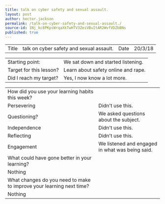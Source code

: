 ```yaml
---
title: talk on cyber safety and sexual assault.
layout: post
author: hector.jackson
permalink: /talk-on-cyber-safety-and-sexual-assault./
source-id: 1Nj_kc8PKpsWrqaXkTwHTV3ZeiVBuItAR2WvfVDZbBNs
published: true
---
```

<table>
  <tr>
    <td>Title</td>
    <td>talk on cyber safety and sexual assault.</td>
    <td>Date</td>
    <td>20/3/18</td>
  </tr>
</table>


<table>
  <tr>
    <td>Starting point:</td>
    <td>We sat down and started listening.</td>
  </tr>
  <tr>
    <td>Target for this lesson?</td>
    <td>Learn about safety online and rape.</td>
  </tr>
  <tr>
    <td>Did I reach my target? </td>
    <td>Yes, I now know a lot more.</td>
  </tr>
</table>


<table>
  <tr>
    <td>How did you use your learning habits this week?</td>
    <td></td>
  </tr>
  <tr>
    <td>Persevering</td>
    <td>Didn't use this.</td>
  </tr>
  <tr>
    <td>Questioning?</td>
    <td>We asked questions about the subject.</td>
  </tr>
  <tr>
    <td>Independence</td>
    <td>Didn't use this.</td>
  </tr>
  <tr>
    <td>Reflecting</td>
    <td>Didn't use this.</td>
  </tr>
  <tr>
    <td>Engagement</td>
    <td>We listened and engaged in what was being said.</td>
  </tr>
  <tr>
    <td>What could have gone better in your learning?</td>
    <td></td>
  </tr>
  <tr>
    <td>Nothing</td>
    <td></td>
  </tr>
  <tr>
    <td>What changes do you need to make to improve your learning next time?</td>
    <td></td>
  </tr>
  <tr>
    <td>Nothing</td>
    <td></td>
  </tr>
</table>


